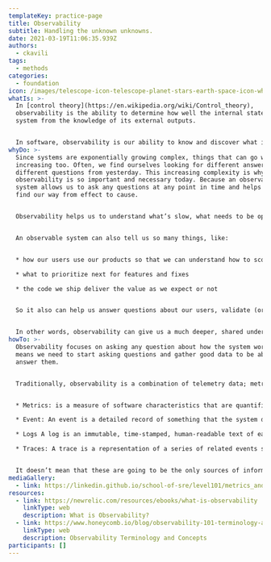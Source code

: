 ```yaml
---
templateKey: practice-page
title: Observability
subtitle: Handling the unknown unknowns.
date: 2021-03-19T11:06:35.939Z
authors:
  - ckavili
tags:
  - methods
categories: 
  - foundation
icon: /images/telescope-icon-telescope-planet-stars-earth-space-icon-white-isolated_138676-552.jpeg
whatIs: >-
  In [control theory](https://en.wikipedia.org/wiki/Control_theory),
  observability is the ability to determine how well the internal states of a
  system from the knowledge of its external outputs.


  In software, observability is our ability to know and discover what is going on in our systems. It helps us to have a holistic view and deep understanding of our systems, identify issues faster, understand what caused the issue, and ultimately offer better customer experiences.
whyDo: >-
  Since systems are exponentially growing complex, things that can go wrong are
  increasing too. Often, we find ourselves looking for different answers to
  different questions from yesterday. This increasing complexity is why
  observability is so important and necessary today. Because an observable
  system allows us to ask any questions at any point in time and helps us to
  find our way from effect to cause.


  Observability helps us to understand what’s slow, what needs to be optimized, when an error or an issue happens, and more importantly why.


  An observable system can also tell us so many things, like:


  * how our users use our products so that we can understand how to scope features and fixes

  * what to prioritize next for features and fixes

  * the code we ship deliver the value as we expect or not


  So it also can help us answer questions about our users, validate (or invalidate) our ideas, and make decisions. 


  In other words, observability can give us a much deeper, shared understanding of our systems and what needs to be responded to quickly.
howTo: >-
  Observability focuses on asking any question about how the system works. That
  means we need to start asking questions and gather good data to be able to
  answer them.


  Traditionally, observability is a combination of telemetry data; metrics, logs, and traces (these are also referred to as the “three pillars of observability”).


  * Metrics: is a measure of software characteristics that are quantifiable or countable. It might be how many requests per second are being handled by a given service, how much memory is being used, etc. Usually, metrics are the starting point and a great way to measure overall performance and health.

  * Event: An event is a detailed record of something that the system did.

  * Logs A log is an immutable, time-stamped, human-readable text of each event over time.

  * Traces: A trace is a representation of a series of related events showing the end-to-end path of a single request or a transaction. Traces help us to identify the work done at each level, therefore, help us to identify latency along the path and which layer causes a bottleneck or a failure.


  It doesn’t mean that these are going to be the only sources of information, but they are usually the main source of information. The important thing is to decide what is valuable and what does qualify for your systems. The next step is to correlate these different sources to be able to use them to quickly answer our questions. For example, using a unique request ID can get all the context from a user’s request at a specific point in time…like the time when the user complained but your monitors said things were all good.
mediaGallery:
  - link: https://linkedin.github.io/school-of-sre/level101/metrics_and_monitoring/images/image7.png
resources:
  - link: https://newrelic.com/resources/ebooks/what-is-observability
    linkType: web
    description: What is Observability?
  - link: https://www.honeycomb.io/blog/observability-101-terminology-and-concepts/
    linkType: web
    description: Observability Terminology and Concepts
participants: []
---
```

